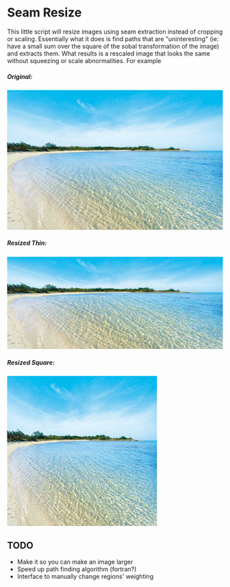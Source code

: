 # Seam Resize #

This little script will resize images using seam extraction instead of cropping or scaling.  Essentially what it does is find paths that are "uninteresting" (ie: have a small sum over the square of the sobal transformation of the image) and extracts them.  What results is a rescaled image that looks the same without squeezing or scale abnormalities.  For example

##### Original:
![picture alt](https://github.com/mynameisfiber/seamresize/raw/master/torre-guaceto-beach.png "Original")

##### Resized Thin:
![picture alt](https://github.com/mynameisfiber/seamresize/raw/master/torre-guaceto-beach-seamed1.png "Thin")

##### Resized Square:
![picture alt](https://github.com/mynameisfiber/seamresize/raw/master/torre-guaceto-beach-seamed2.png "Square")

## TODO ##

* Make it so you can make an image larger
* Speed up path finding algorithm (fortran?)
* Interface to manually change regions' weighting
